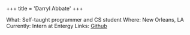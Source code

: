 +++
title = 'Darryl Abbate'
+++

What:      Self-taught programmer and CS student
Where:     New Orleans, LA
Currently: Intern at Entergy
Links:     [Github](https://github.com/rootbeersoup)
